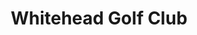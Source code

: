 ---
title: "Whitehead Golf Club"
address: "McCrea's Brae, Whitehead, Carrickfergus, County Antrim BT38 9NZ"
tel: "028 9337 0820"
county: "Antrim"
category: "Golf Lessons"
type: "Content"
lat: "54.765241"
lng: "-5.7069"
---
